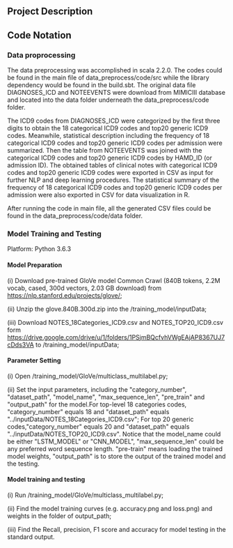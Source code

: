 ## Project Description 


## Code Notation 

### Data proprocessing

The data preprocessing was accomplished in scala 2.2.0. The codes could be found in the main file of data_preprocess/code/src while the library dependency would be found in the build.sbt. The original data file DIAGNOSES_ICD and NOTEEVENTS were download from MIMICIII database and located into the data folder underneath the data_preprocess/code folder.

The ICD9 codes from DIAGNOSES_ICD were categorized by the first three digits to obtain the 18 categorical ICD9 codes and top20 generic ICD9 codes. Meanwhile, statistical description including the frequency of 18 categorical ICD9 codes and top20 generic ICD9 codes per admission were summarized. Then the table from NOTEEVENTS was joined with the categorical ICD9 codes and top20 generic ICD9 codes by HAMD_ID (or admission ID). The obtained tables of clinical notes with categorical ICD9 codes and top20 generic ICD9 codes were exported in CSV as input for further NLP and deep learning procedures. The statistical summary of the frequency of 18 categorical ICD9 codes and top20 generic ICD9 codes per admission were also exported in CSV for data visualization in R. 

After running the code in main file, all the generated CSV files could be found in the data_preprocess/code/data folder. 

### Model Training and Testing

Platform: Python 3.6.3

#### Model Preparation

(i) Download pre-trained GloVe model Common Crawl (840B tokens, 2.2M vocab, cased, 300d vectors, 2.03 GB download) from https://nlp.stanford.edu/projects/glove/;

(ii) Unzip the glove.840B.300d.zip into the /training_model/inputData;

(iii) Download NOTES_18Categories_ICD9.csv and NOTES_TOP20_ICD9.csv form https://drive.google.com/drive/u/1/folders/1PSjmBQcfvhVWgEAjAP8367UJ7cDds3VA to /training_model/inputData;

#### Parameter Setting

(i) Open /training_model/GloVe/multiclass_multilabel.py; 

(ii) Set the input parameters, including the "category_number", "dataset_path", "model_name", "max_sequence_len", "pre_train" and "output_path" for the model.For top-level 18 categories codes, "category_number" equals 18 and "dataset_path" equals "../inputData/NOTES_18Categories_ICD9.csv"; For top 20 generic codes,"category_number" equals 20 and "dataset_path" equals "../inputData/NOTES_TOP20_ICD9.csv". Notice that the model_name could be either "LSTM_MODEL" or "CNN_MODEL", "max_sequence_len" could be any preferred word sequence length. "pre-train" means loading the trained model weights, "output_path" is to store the output of the trained model and the testing. 

#### Model training and testing

(i) Run /training_model/GloVe/multiclass_multilabel.py;

(ii) Find the model training curves (e.g. accuracy.png and loss.png) and weights in the folder of output_path;

(iii) Find the Recall, precision, F1 score and accuracy for model testing in the standard output.
